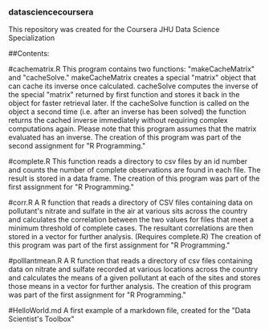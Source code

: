 ### datasciencecoursera
This repository was created for the Coursera JHU Data Science Specialization

##Contents:

#cachematrix.R 
This program contains two functions: "makeCacheMatrix" and "cacheSolve."  makeCacheMatrix creates a special "matrix" object that can cache its inverse once calculated.  cacheSolve computes the inverse of the special "matrix" returned by first function and stores it back in the object for faster retrieval later.  If the cacheSolve function is called on the object a second time (i.e. after an inverse has been solved) the function returns the cached inverse immediately without requiring complex computations again.  Please note that this program assumes that the matrix evaluated has an inverse. The creation of this program was part of the second assignment for "R Programming."

#complete.R 
This function reads a directory to csv files by an id number and counts the number of complete observations are found in each file.  The result is stored in a data frame.  The creation of this program was part of the first assignment for "R Programming."
 
 #corr.R 
 A R function that reads a directory of CSV files containing data on pollutant's nitrate and sulfate in the air at various sits across the country and calculates the correlation between the two values for files that meet a minimum threshold of complete cases.  The resultant correlations are then stored in a vector for further analysis. (Requires complete.R) The creation of this program was part of the first assignment for "R Programming."

 #polllantmean.R 
 A R function that reads a directory of csv files containing data on nitrate and sulfate recorded at various locations across the country and calculates the means of a given pollutant at each of the sites and stores those means in a vector for further analysis.  The creation of this program was part of the first assignment for "R Programming."

 #HelloWorld.md 
 A first example of a markdown file, created for the "Data Scientist's Toolbox"